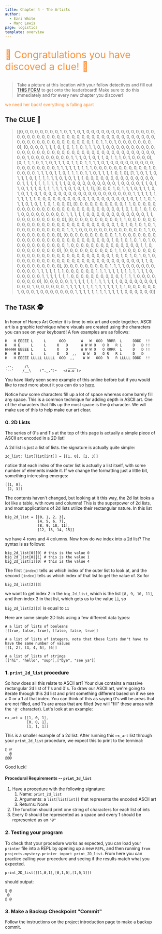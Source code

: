 ```yaml
---
title: Chapter 4 - The Artists
author:
  - Ezri White
  - Marc Lewis
page: logistics
template: overview
---
```


<script>
    document.body.classList.add('halloween-mode'); 
    document.getElementById("mode-switch").classList.add('hidden')
</script>

<p style="font-size: xx-large; color: rgba(255, 132, 32, 0.909);">🎃 Congratulations you have discoved a clue! 🎃</p>

> Take a picture at this location with your fellow detectives and fill out <a href="https://airtable.com/shrzczOIak59I0cyx" target="blank">THIS FORM</a> to get onto the leaderboard! Make sure to do this immediately and for every new chapter you discover!

<p style="color: rgba(255, 132, 32, 0.909);">we need her back! everything is falling apart</p>

## The CLUE 🔎

> [[0, 0, 0, 0, 0, 0, 0, 0, 1, 0, 1, 1, 0, 1, 0, 0, 0, 0, 0, 0, 0, 0, 0, 0, 0, 0, 0, 0, 0, 0, 0, 0, 0, 0, 0, 0, 0, 0, 0, 0, 0, 0, 0, 0, 0, 0, 0, 0, 0, 0, 0, 0, 0, 0, 0, 0, 0, 0, 0, 0, 0, 0, 0, 0, 0, 0, 0, 0, 0, 0, 0, 1, 0, 1, 1, 0, 1, 0, 0, 0, 0, 0, 0, 0, 0], [0, 0, 0, 0, 1, 1, 1, 0, 1, 0, 1, 1, 0, 1, 1, 1, 0, 1, 0, 0, 0, 0, 0, 0, 0, 0, 0, 0, 0, 0, 0, 0, 0, 0, 0, 0, 0, 0, 0, 0, 0, 0, 0, 0, 0, 0, 0, 0, 0, 0, 0, 0, 0, 0, 0, 0, 0, 0, 1, 0, 0, 0, 0, 0, 0, 0, 0, 1, 1, 1, 0, 1, 0, 1, 1, 0, 1, 1, 1, 0, 1, 0, 0, 0, 0], [0, 1, 1, 1, 0, 1, 1, 0, 1, 1, 1, 0, 1, 1, 0, 1, 1, 1, 1, 0, 1, 0, 0, 0, 0, 0, 0, 0, 0, 0, 0, 0, 0, 0, 0, 0, 0, 0, 1, 1, 1, 1, 1, 1, 1, 1, 1, 0, 0, 0, 0, 0, 0, 0, 0, 0, 0, 0, 1, 0, 0, 0, 0, 0, 1, 1, 1, 0, 1, 1, 0, 1, 1, 1, 0, 1, 1, 0, 1, 1, 1, 1, 0, 1, 0], [1, 1, 0, 1, 1, 0, 1, 1, 1, 0, 1, 1, 1, 1, 1, 1, 0, 1, 0, 1, 1, 1, 0, 0, 0, 0, 0, 0, 0, 0, 0, 0, 0, 0, 0, 0, 0, 1, 1, 1, 1, 1, 1, 1, 1, 1, 1, 1, 0, 0, 0, 0, 0, 0, 0, 0, 0, 0, 1, 0, 0, 0, 0, 1, 1, 0, 1, 1, 0, 1, 1, 1, 0, 1, 1, 1, 1, 1, 1, 0, 1, 0, 1, 1, 1], [0, 0, 0, 1, 0, 1, 1, 1, 0, 1, 1, 1, 0, 1, 0, 1, 1, 0, 1, 0, 0, 0, 0, 0, 0, 0, 0, 0, 0, 0, 0, 0, 0, 0, 0, 0, 0, 1, 1, 1, 1, 1, 1, 1, 1, 1, 1, 1, 0, 0, 0, 0, 0, 0, 0, 0, 0, 0, 1, 0, 0, 0, 0, 0, 0, 0, 1, 0, 1, 1, 1, 0, 1, 1, 1, 0, 1, 0, 1, 1, 0, 1, 0, 0, 0], [0, 0, 0, 0, 0, 0, 0, 0, 0, 0, 1, 1, 0, 0, 0, 0, 0, 0, 0, 0, 0, 0, 0, 0, 0, 0, 0, 0, 0, 0, 0, 0, 0, 0, 0, 0, 0, 0, 1, 0, 1, 0, 1, 0, 1, 0, 1, 0, 0, 0, 0, 0, 0, 0, 0, 0, 1, 1, 1, 1, 1, 0, 0, 0, 0, 0, 0, 0, 0, 0, 0, 0, 0, 1, 1, 0, 0, 0, 0, 0, 0, 0, 0, 0, 0], [0, 0, 0, 0, 0, 0, 0, 0, 0, 0, 1, 1, 0, 0, 0, 0, 0, 0, 0, 0, 0, 0, 0, 0, 0, 0, 0, 0, 0, 0, 0, 0, 0, 0, 0, 0, 0, 0, 1, 0, 1, 0, 1, 0, 1, 0, 1, 0, 0, 0, 0, 0, 0, 0, 0, 0, 0, 1, 1, 1, 0, 0, 0, 0, 0, 0, 0, 0, 0, 0, 0, 0, 0, 1, 1, 0, 0, 0, 0, 0, 0, 0, 0, 0, 0], [0, 0, 0, 0, 0, 0, 0, 0, 0, 0, 1, 1, 0, 0, 0, 0, 0, 0, 0, 0, 0, 0, 0, 0, 0, 0, 0, 0, 0, 0, 0, 0, 0, 0, 0, 0, 0, 0, 1, 0, 1, 0, 1, 0, 1, 0, 1, 0, 0, 0, 0, 0, 0, 0, 0, 0, 0, 0, 1, 0, 0, 0, 0, 0, 0, 0, 0, 0, 0, 0, 0, 0, 0, 1, 1, 0, 0, 0, 0, 0, 0, 0, 0, 0, 0], [0, 0, 0, 0, 0, 0, 0, 0, 0, 0, 1, 1, 0, 0, 0, 0, 0, 0, 0, 0, 0, 0, 0, 0, 0, 0, 0, 0, 0, 0, 0, 0, 0, 0, 0, 0, 0, 0, 1, 0, 1, 0, 1, 0, 1, 0, 1, 0, 0, 0, 0, 0, 0, 0, 0, 0, 0, 0, 0, 0, 0, 0, 0, 0, 0, 0, 0, 0, 0, 0, 0, 0, 0, 1, 1, 0, 0, 0, 0, 0, 0, 0, 0, 0, 0], [0, 0, 0, 0, 0, 0, 0, 0, 0, 1, 1, 1, 1, 0, 0, 0, 0, 0, 0, 0, 0, 0, 0, 1, 1, 1, 1, 1, 1, 1, 0, 0, 0, 0, 0, 0, 1, 1, 1, 1, 1, 1, 1, 1, 1, 1, 1, 1, 1, 0, 0, 0, 0, 0, 0, 1, 1, 1, 1, 1, 1, 1, 0, 0, 0, 0, 0, 0, 0, 0, 0, 0, 1, 1, 1, 1, 0, 0, 0, 0, 0, 0, 0, 0, 0], [0, 0, 0, 0, 0, 1, 1, 1, 1, 1, 1, 1, 1, 1, 1, 1, 1, 0, 0, 0, 0, 0, 0, 0, 1, 0, 0, 0, 1, 0, 0, 0, 0, 0, 0, 1, 1, 1, 1, 1, 1, 1, 1, 1, 1, 1, 1, 1, 1, 1, 0, 0, 0, 0, 0, 0, 1, 0, 0, 0, 1, 0, 0, 0, 0, 0, 0, 0, 1, 1, 1, 1, 1, 1, 1, 1, 1, 1, 1, 1, 0, 0, 0, 0, 0, 0]]

## The TASK 🕵️

In honor of Hanes Art Center it is time to mix art and code together. ASCII art is a graphic technique where visuals are created using the characters you can see on your keyboard! A few examples are as follows:

```{.plaintext }
H   H EEEEE L     L      OOO       W   W  OOO  RRRR  L     DDDD  !!
H   H E     L     L     O   O      W W W O   O R   R L     D   D !!
HHHHH EEEEE L     L     O   O      W W W O   O RRRR  L     D   D !!
H   H E     L     L     O   O  ,,   W W  O   O R   R L     D   D
H   H EEEEE LLLLL LLLLL  OOO  ,,    W W   OOO  R   R LLLLL DDDD  !!
```

```{.plaintext}
.--.     /\                  ____
'--'    /__\    (^._.^)~   <(o.o )>
```

You have likely seen some example of this online before but if you would like to read more about it you can do so [here](https://en.wikipedia.org/wiki/ASCII_art).

Notice how some characters fill up a lot of space whereas some barely fill any space. This is a common technique for adding depth in ASCII art. One of the characters that fills up the most space is the `@` character. We will make use of this to help make our art clear.

### 0. 2D Lists

The series of 0's and 1's at the top of this page is actually a simple piece of ASCII art encoded in a 2D list!

A 2d list is just a list of lists. the signature is actually quite simple:

`2d_list: list[list[int]] = [[1, 0], [2, 3]]`

notice that each index of the outer list is actually a list itself, with some number of elements inside it. If we change the formatting just a little bit, something interesting emerges:

```{.python}
[[1, 0],
 [2, 3]]
```

The contents haven't changed, but looking at it this way, the 2d list looks a lot like a table, with rows and columns! This is the superpower of 2d lists, and most applications of 2d lists utilize their rectangular nature. In this list

```{.python}
big_2d_list = [[0, 1, 2, 3],
               [4, 5, 6, 7],
               [8, 9, 10, 11],
               [12, 13, 14, 15]]
```

we have 4 rows and 4 columns. Now how do we index into a 2d list? The syntax is as follows:

```{.python}
big_2d_list[0][0] # this is the value 0
big_2d_list[0][1] # this is the value 1
big_2d_list[1][0] # this is the value 4
```

The first `[index]` tells us which index of the outer list to look at, and the second `[index]` tells us which index of that list to get the value of. So for

`big_2d_list[2][3]`

we want to get index 2 in the `big_2d_list`, which is the list `[8, 9, 10, 11]`, and then index 3 in that list, which gets us to the value `11`, so

`big_2d_list[2][3]` is equal to `11`

Here are some simple 2D lists using a few different data types:

```{.python}
# a list of lists of booleans
[[true, false, true], [false, false, true]]

# a list of lists of integers, note that these lists don't have to have the same number of values
[[1, 2], [3, 4, 5], [6]]

# a list of lists of strings
[["hi", "hello", "sup"],["bye", "see ya"]]
```

### 1. `print_2d_list` procedure

So how does all this relate to ASCII art? Your clue contains a massive rectangular 2d list of 1's and 0's. To draw our ASCII art, we're going to iterate through this 2d list and print something different based on if we see a 0 or a 1 at that index. You can think of this as saying 0's will be areas that are not filled, and 1's are areas that are filled (we will "fill" these areas with the `'@'` character). Let's look at an example:

```{.python}
ex_art = [[1, 0, 1],
          [0, 0, 1],
          [1, 1, 1]]
```

This is a smaller example of a 2d list. After running this `ex_art` list through your `print_2d_list` procedure, we expect this to print to the terminal:

```{.python}
@ @
  @
@@@
```

Good luck!

#### Procedural Requirements -- `print_2d_list`

1. Have a procedure with the following signature:
   1. Name: `print_2d_list`
   2. Arguments: a `list[list[int]]` that represents the encoded ASCII art
   3. Returns: None
2. The function should print one string of characters for each list of ints
3. Every 0 should be represented as a space and every 1 should be represented as an `"@"`

### 2. Testing your program

To check that your procedure works as expected, you can load your `printer` file into a REPL by opening up a new `REPL`, and then running `from projects.mystery.printer import print_2D_list`. From here you can practice calling your procedure and seeing if the results match what you expected.

```{.python}
print_2D_list([[1,0,1],[0,1,0],[1,0,1]])
```

should output:

```{.plaintext}
@ @
 @
@ @
```

### 3. Make a Backup Checkpoint "Commit"

Follow the instructions on the project introduction page to make a backup commit.

